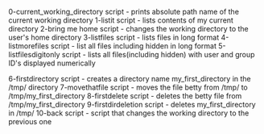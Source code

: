 0-current_working_directory script - prints absolute path name of the current working directory
1-listit script - lists contents of my current directory
2-bring me home script - changes the working directory to the user's home directory
3-listfiles script - lists files in long format
4-listmorefiles script - list all files including hidden in long format
5-listfilesdigitonly script - lists all files(including hidden) with user and group ID's displayed numerically

6-firstdirectory script - creates a directory name my_first_directory in the /tmp/ directory
7-movethatfile script - moves the file betty from /tmp/ to /tmp/my_first_directory
8-firstdelete script - deletes the betty file from /tmp/my_first_directory
9-firstdirdeletion script - deletes my_first_directory in /tmp/
10-back script - script that changes the working directory to the previous one
